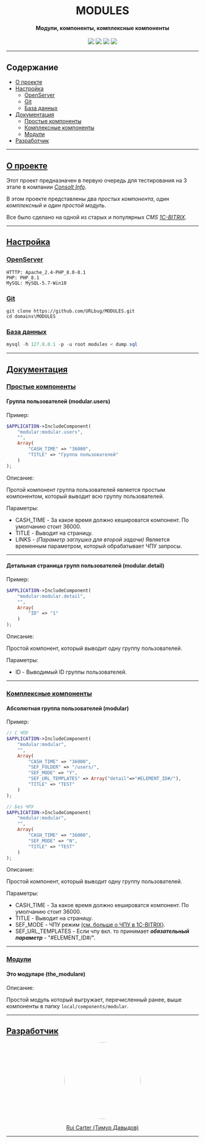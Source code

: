 <h1 align="center">MODULES</h1>
<h4 align="center">
Модули, компоненты, комплексные компоненты
</h4>

<p align="center">
    <img src="https://img.shields.io/badge/phpstorm-143?style=for-the-badge&logo=phpstorm&logoColor=black&color=black&labelColor=darkorchid">
    <img src="https://img.shields.io/badge/php-%23777BB4.svg?style=for-the-badge&logo=php&logoColor=white">
    <img src="https://img.shields.io/badge/mysql-4479A1.svg?style=for-the-badge&logo=mysql&logoColor=white">
    <img src="https://img.shields.io/badge/1c-bitrix-4479A1.svg?style=for-the-badge&logoColor=red">
</p>

________

## Содержание

- <a href="#О-проекте">О проекте</a>
- <a href="#Настройка">Настройка</a>
  - <a href="#OpenServer">OpenServer</a>
  - <a href="#Git">Git</a>
  - <a href="#База-данных">База данных</a>
- <a href="#Документация">Документация</a>
  - <a href="#Простые-компоненты">Простые компоненты</a> 
  - <a href="#Комплексные-компоненты">Комплексные компоненты</a>
  - <a href="#Модули">Модули</a>
- <a href="#Разработчик">Разработчик</a>

________

## [О проекте](#О-проекте)

Этот проект предназначен в первую очередь для тестирования на 3 этапе в компании _[Consolt Info](https://www.consult-info.ru/)_.

В этом проекте представлены два _простых компонента_, _один комплексный_ и _один простой модуль_.

Все было сделано на одной из старых и популярных _CMS_ _[1С-BITRIX](https://www.1c-bitrix.ru/)_.
________

## [Настройка](#Настройка)
### [OpenServer](#OpenServer)
```
HTTTP: Apache_2.4-PHP_8.0-8.1
PHP: PHP_8.1
MySQL: MySQL-5.7-Win10
```

### [Git](#Git)

```git
git clone https://github.com/URLbug/MODULES.git
cd domains\MODULES
```

### [База данных](#База-данных)
```powershell
mysql -h 127.0.0.1 -p -u root modules < dump.sql 
```

________

## [Документация](#Документация)

### [Простые компоненты](#Простые-компоненты)

#### Группа пользователей (modular.users)

Пример:
```php
$APPLICATION->IncludeComponent(
	"modular:modular.users",
	"",
	Array(
		"CASH_TIME" => "36000",
		"TITLE" => "Группа пользователей"
	)
);
```

Описание:

Протой компонент группа пользователей является простым компонентом, который выводит всю группу пользователей.

Параметры:

 - CASH_TIME - За какое время должно кешироватся компонент. По умолчанию стоит 36000.
 - TITLE - Выводит на страницу.
 - LINKS - _(Параметр заглушка для второй задачи)_ Является временным параметром, который обрабатывает ЧПУ запросы.

____

#### Детальная страница групп пользователей (modular.detail)

Пример:
```php
$APPLICATION->IncludeComponent(
	"modular:modular.detail",
	"",
	Array(
		"ID" => "1"
	)
);
```

Описание:

Простой компонент, который выводит одну группу пользователей.

Параметры:

- ID - Выводимый ID группы пользователей.

____

### [Комплексные компоненты](#Комплексные-компоненты)

#### Абсолютная группа пользователей (modular)

Пример:
```php
// С ЧПУ
$APPLICATION->IncludeComponent(
	"modular:modular",
	"",
	Array(
		"CASH_TIME" => "36000",
		"SEF_FOLDER" => "/users/",
		"SEF_MODE" => "Y",
		"SEF_URL_TEMPLATES" => Array("detail"=>"#ELEMENT_ID#/"),
		"TITLE" => "TEST"
	)
);
```

```php
// Без ЧПУ
$APPLICATION->IncludeComponent(
	"modular:modular",
	"",
	Array(
		"CASH_TIME" => "36000",
		"SEF_MODE" => "N",
		"TITLE" => "TEST"
	)
);
```

Описание:

Простой компонент, который выводит одну группу пользователей.

Параметры:

- CASH_TIME - За какое время должно кешироватся компонент. По умолчанию стоит 36000.
- TITLE - Выводит на страницу.
- SEF_MODE - ЧПУ режим [(см. больше о ЧПУ в 1C-BITRIX)](https://dev.1c-bitrix.ru/learning/course/index.php?COURSE_ID=34&LESSON_ID=10233&ysclid=lufm56e7vl695499335).
- SEF_URL_TEMPLATES - Если чпу вкл. то принимает _**обязательный параметр**_ - "#ELEMENT_ID#/".

____

### [Модули](#Модули)

#### Это модуларе (the_modulare)

Описание:

Простой модуль который выгружает, перечисленный ранее, выше компоненты в папку ```local/components/modular```.

________

## [Разработчик](#Разработчик)

<p align="center">
  <img src="https://avatars.githubusercontent.com/u/79089275?s=400&u=17a1fabcbae6fe4875bf049e57d03a6416b90a22&v=4" style="width: 200px; height: 200px;  border-radius: 50%;">
</p>

<p align="center">
  <a href="https://github.com/URLbug">Rui Carter (Тимур Давыдов)</a>
</p>

________
